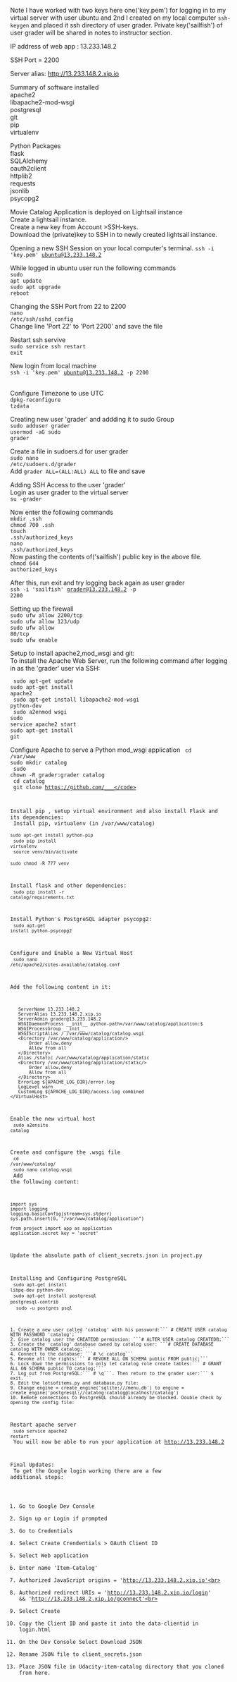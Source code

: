Note I have worked with two keys here one('key.pem') for logging in to my virtual server with user ubuntu and 2nd I created on my local computer <code>ssh-keygen</code> and placed it ssh directory of user grader. Private key('sailfish') of user grader will be shared in notes to instructor section. 

IP address of web app : 13.233.148.2

SSH Port = 2200  

Server alias: http://13.233.148.2.xip.io

Summary of software installed<br>
apache2<br>
libapache2-mod-wsgi<br>
postgresql<br>
git<br> 
pip<br>
virtualenv<br>

Python Packages<br>
flask<br>
SQLAlchemy<br>
oauth2client<br>
httplib2<br>
requests<br>
jsonlib<br>
psycopg2<br>

Movie Catalog Application is deployed on Lightsail instance<br> 
  Create a lightsail instance.<br>
  Create a new key from Account >SSH-keys.<br>
  Download the (private)key to SSH in to newly created lightsail instance.

Opening a new SSH Session on your local computer's terminal.
<code>ssh -i 'key.pem' ubuntu@13.233.148.2 </code>
 
 While logged in ubuntu user run the following commands<br>
 <code>sudo apt update</code><br>
 <code>sudo apt upgrade</code><br>
 <code>reboot</code><br>

Changing the SSH Port from 22 to 2200<br>
<code>nano /etc/ssh/sshd_config</code><br>
Change line 'Port 22' to 'Port 2200' and save the file

Restart ssh servive<br>
<code>sudo service ssh restart</code><br>
<code>exit</code><br>
 
 New login from local machine<br> 
 <code>ssh -i 'key.pem' ubuntu@13.233.148.2 -p 2200 </code><br>
 
 Configure Timezone to use UTC<br>
 <code>dpkg-reconfigure tzdata</code><br>
  
Creating new user 'grader' and addding it to sudo Group<br>
<code>sudo adduser grader</code><br>
<code>usermod -aG sudo grader</code><br>

Create a file in sudoers.d for user grader<br>
<code>sudo nano /etc/sudoers.d/grader</code><br>
Add `grader ALL=(ALL:ALL) ALL` to file and save<br>

Adding SSH Access to the user 'grader'<br>
Login as user grader to the virtual server<br>
<code>su -grader</code><br>

Now enter the following commands<br>
<code>mkdir .ssh</code><br>
<code>chmod 700 .ssh</code><br>
<code>touch .ssh/authorized_keys</code><br>
<code>nano .ssh/authorized_keys</code><br>
Now pasting the contents of('sailfish') public key in the above file.<br> 
<code>chmod 644 authorized_keys</code>

After this,  run exit and try logging back again as user grader<br>
<code>ssh -i 'sailfish' grader@13.233.148.2 -p 2200</code>

Setting up the firewall<br>
<code>sudo ufw allow 2200/tcp</code><br>
<code>sudo ufw allow 123/udp</code><br>
<code>sudo ufw allow 80/tcp</code><br>
<code>sudo ufw enable</code>

Setup to install apache2,mod_wsgi and git:<br>
To install the Apache Web Server, run the following command after logging in as the 'grader' user via SSH:

<code> sudo apt-get update</code><br>
<code>sudo apt-get install apache2</code><br>
<code> sudo apt-get install libapache2-mod-wsgi python-dev</code><br>
<code> sudo a2enmod wsgi</code><br>
<code>sudo service apache2 start</code><br>
<code>sudo apt-get install git</code><br>

Configure Apache to serve a Python mod_wsgi application
<code> cd /var/www</code><br>
<code>sudo mkdir catalog </code><br>
<code> sudo chown -R grader:grader catalog</code><br>
<code> cd catalog </code><br>
<code> git clone https://github.com/___</code>

Install pip , setup virtual environment and also install Flask and its dependencies:<br>
Install pip, virtualenv (in /var/www/catalog)<br>
<code>sudo apt-get install python-pip</code><br>
<code>sudo pip install virtualenv</code><br>
<code>source venv/bin/activate</code><br>
<code>sudo chmod -R 777 venv</code><br>

Install flask and other dependencies:<br>
<code>sudo pip install -r catalog/requirements.txt</code>

Install Python's PostgreSQL adapter psycopg2:<br>
<code>sudo apt-get install python-psycopg2</code>

Configure and Enable a New Virtual Host<br>
<code>sudo nano /etc/apache2/sites-available/catalog.conf</code><br>

Add the following content in it:
```<VirtualHost *:80>
   ServerName 13.233.148.2
   ServerAlias 13.233.148.2.xip.io
   ServerAdmin grader@13.233.148.2
   WSGIDaemonProcess __init__ python-path=/var/www/catalog/application:$
   WSGIProcessGroup __init__
   WSGIScriptAlias / /var/www/catalog/catalog.wsgi
   <Directory /var/www/catalog/application/>
       Order allow,deny
       Allow from all
   </Directory>
   Alias /static /var/www/catalog/application/static
   <Directory /var/www/catalog/application/static/>
       Order allow,deny
       Allow from all
   </Directory>
   ErrorLog ${APACHE_LOG_DIR}/error.log
   LogLevel warn
   CustomLog ${APACHE_LOG_DIR}/access.log combined
</VirtualHost>
```
Enable the new virtual host<br>
<code>sudo a2ensite catalog</code>

Create and configure the .wsgi file<br>
<code>cd /var/www/catalog/</code><br>
<code>sudo nano catalog.wsgi</code><br>
Add the following content:
```
import sys
import logging
logging.basicConfig(stream=sys.stderr)
sys.path.insert(0, "/var/www/catalog/application")

from project import app as application
application.secret_key = 'secret'
```

Update the absolute path of client_secrets.json in  project.py<br>

Installing and Configuring PostgreSQL<br>
<code>sudo apt-get install libpq-dev python-dev</code><br>
<code>sudo apt-get install postgresql postgresql-contrib</code> <br>
<code> sudo -u postgres psql</code> 
 
 ```
1. Create a new user called 'catalog' with his password:``` # CREATE USER catalog WITH PASSWORD 'catalog';```
2. Give catalog user the CREATEDB permission: ```# ALTER USER catalog CREATEDB;```
3. Create the 'catalog' database owned by catalog user: ```# CREATE DATABASE catalog WITH OWNER catalog;```
4. Connect to the database: ```# \c catalog```
5. Revoke all the rights:``` # REVOKE ALL ON SCHEMA public FROM public;```
6. Lock down the permissions to only let catalog role create tables:``` # GRANT ALL ON SCHEMA public TO catalog;```
7. Log out from PostgreSQL:``` # \q```. Then return to the grader user:``` $ exit.```
8. Edit the lotsofitems.py and database.py file:
9. Change engine = create_engine('sqlite:///menu.db') to engine = create_engine('postgresql://catalog:catalog@localhost/catalog')
10. Remote connections to PostgreSQL should already be blocked. Double check by opening the config file:
```
 Restart apache server<br>
 <code>sudo service apache2 restart</code><br>
 You will now be able to run your application at http://13.233.148.2
 
 Final Updates: <br>
To get the Google login working there are a few additional steps:
1. Go to Google Dev Console<br>
2. Sign up or Login if prompted<br>
3. Go to Credentials<br>
4. Select Create Crendentials > OAuth Client ID<br>
5. Select Web application<br>
6. Enter name 'Item-Catalog'<br>
7. Authorized JavaScript origins = 'http://13.233.148.2.xip.io'<br>
8. Authorized redirect URIs = 'http://13.233.148.2.xip.io/login' && 'http://13.233.148.2.xip.io/gconnect'<br>
9. Select Create<br>
10. Copy the Client ID and paste it into the data-clientid in login.html<br>
11. On the Dev Console Select Download JSON<br>
12. Rename JSON file to client_secrets.json<br>
13. Place JSON file in Udacity-item-catalog directory that you cloned from here.<br>
 
 
 
 
 
 
 
